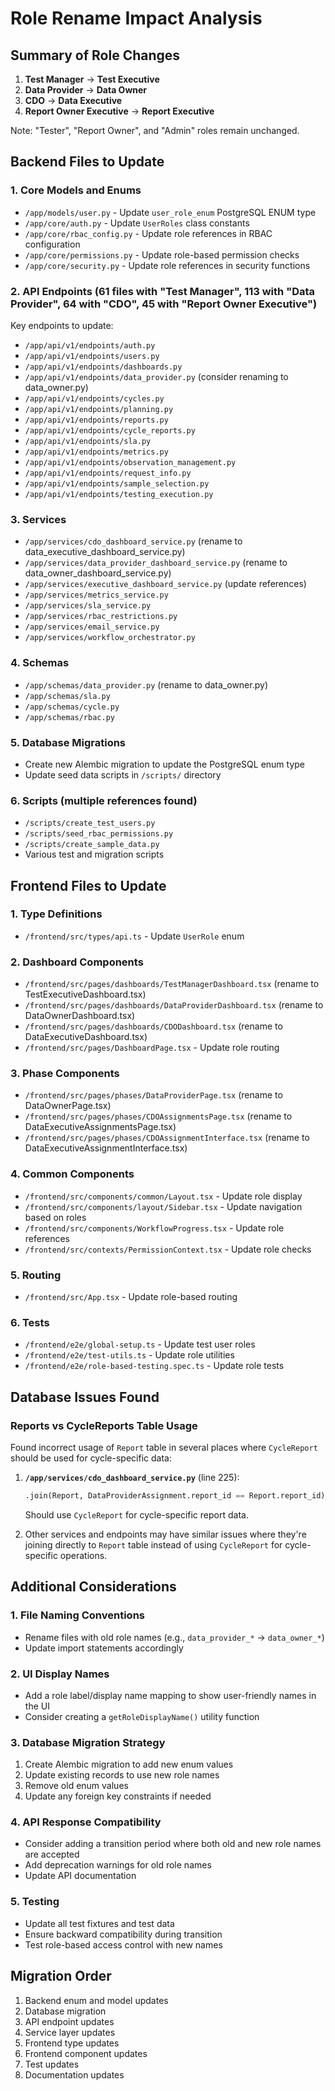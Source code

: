 # Role Rename Impact Analysis

## Summary of Role Changes
1. **Test Manager** → **Test Executive**
2. **Data Provider** → **Data Owner**
3. **CDO** → **Data Executive**
4. **Report Owner Executive** → **Report Executive**

Note: "Tester", "Report Owner", and "Admin" roles remain unchanged.

## Backend Files to Update

### 1. Core Models and Enums
- `/app/models/user.py` - Update `user_role_enum` PostgreSQL ENUM type
- `/app/core/auth.py` - Update `UserRoles` class constants
- `/app/core/rbac_config.py` - Update role references in RBAC configuration
- `/app/core/permissions.py` - Update role-based permission checks
- `/app/core/security.py` - Update role references in security functions

### 2. API Endpoints (61 files with "Test Manager", 113 with "Data Provider", 64 with "CDO", 45 with "Report Owner Executive")
Key endpoints to update:
- `/app/api/v1/endpoints/auth.py`
- `/app/api/v1/endpoints/users.py`
- `/app/api/v1/endpoints/dashboards.py`
- `/app/api/v1/endpoints/data_provider.py` (consider renaming to data_owner.py)
- `/app/api/v1/endpoints/cycles.py`
- `/app/api/v1/endpoints/planning.py`
- `/app/api/v1/endpoints/reports.py`
- `/app/api/v1/endpoints/cycle_reports.py`
- `/app/api/v1/endpoints/sla.py`
- `/app/api/v1/endpoints/metrics.py`
- `/app/api/v1/endpoints/observation_management.py`
- `/app/api/v1/endpoints/request_info.py`
- `/app/api/v1/endpoints/sample_selection.py`
- `/app/api/v1/endpoints/testing_execution.py`

### 3. Services
- `/app/services/cdo_dashboard_service.py` (rename to data_executive_dashboard_service.py)
- `/app/services/data_provider_dashboard_service.py` (rename to data_owner_dashboard_service.py)
- `/app/services/executive_dashboard_service.py` (update references)
- `/app/services/metrics_service.py`
- `/app/services/sla_service.py`
- `/app/services/rbac_restrictions.py`
- `/app/services/email_service.py`
- `/app/services/workflow_orchestrator.py`

### 4. Schemas
- `/app/schemas/data_provider.py` (rename to data_owner.py)
- `/app/schemas/sla.py`
- `/app/schemas/cycle.py`
- `/app/schemas/rbac.py`

### 5. Database Migrations
- Create new Alembic migration to update the PostgreSQL enum type
- Update seed data scripts in `/scripts/` directory

### 6. Scripts (multiple references found)
- `/scripts/create_test_users.py`
- `/scripts/seed_rbac_permissions.py`
- `/scripts/create_sample_data.py`
- Various test and migration scripts

## Frontend Files to Update

### 1. Type Definitions
- `/frontend/src/types/api.ts` - Update `UserRole` enum

### 2. Dashboard Components
- `/frontend/src/pages/dashboards/TestManagerDashboard.tsx` (rename to TestExecutiveDashboard.tsx)
- `/frontend/src/pages/dashboards/DataProviderDashboard.tsx` (rename to DataOwnerDashboard.tsx)
- `/frontend/src/pages/dashboards/CDODashboard.tsx` (rename to DataExecutiveDashboard.tsx)
- `/frontend/src/pages/DashboardPage.tsx` - Update role routing

### 3. Phase Components
- `/frontend/src/pages/phases/DataProviderPage.tsx` (rename to DataOwnerPage.tsx)
- `/frontend/src/pages/phases/CDOAssignmentsPage.tsx` (rename to DataExecutiveAssignmentsPage.tsx)
- `/frontend/src/pages/phases/CDOAssignmentInterface.tsx` (rename to DataExecutiveAssignmentInterface.tsx)

### 4. Common Components
- `/frontend/src/components/common/Layout.tsx` - Update role display
- `/frontend/src/components/layout/Sidebar.tsx` - Update navigation based on roles
- `/frontend/src/components/WorkflowProgress.tsx` - Update role references
- `/frontend/src/contexts/PermissionContext.tsx` - Update role checks

### 5. Routing
- `/frontend/src/App.tsx` - Update role-based routing

### 6. Tests
- `/frontend/e2e/global-setup.ts` - Update test user roles
- `/frontend/e2e/test-utils.ts` - Update role utilities
- `/frontend/e2e/role-based-testing.spec.ts` - Update role tests

## Database Issues Found

### Reports vs CycleReports Table Usage
Found incorrect usage of `Report` table in several places where `CycleReport` should be used for cycle-specific data:

1. **`/app/services/cdo_dashboard_service.py`** (line 225):
   ```python
   .join(Report, DataProviderAssignment.report_id == Report.report_id)
   ```
   Should use `CycleReport` for cycle-specific report data.

2. Other services and endpoints may have similar issues where they're joining directly to `Report` table instead of using `CycleReport` for cycle-specific operations.

## Additional Considerations

### 1. File Naming Conventions
- Rename files with old role names (e.g., `data_provider_*` → `data_owner_*`)
- Update import statements accordingly

### 2. UI Display Names
- Add a role label/display name mapping to show user-friendly names in the UI
- Consider creating a `getRoleDisplayName()` utility function

### 3. Database Migration Strategy
1. Create Alembic migration to add new enum values
2. Update existing records to use new role names
3. Remove old enum values
4. Update any foreign key constraints if needed

### 4. API Response Compatibility
- Consider adding a transition period where both old and new role names are accepted
- Add deprecation warnings for old role names
- Update API documentation

### 5. Testing
- Update all test fixtures and test data
- Ensure backward compatibility during transition
- Test role-based access control with new names

## Migration Order
1. Backend enum and model updates
2. Database migration
3. API endpoint updates
4. Service layer updates
5. Frontend type updates
6. Frontend component updates
7. Test updates
8. Documentation updates